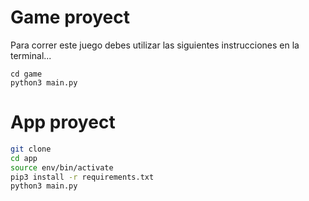 # Game proyect

Para correr este juego debes utilizar las siguientes instrucciones en la terminal...

~~~shell
cd game
python3 main.py
~~~


# App proyect

~~~sh
git clone
cd app
source env/bin/activate
pip3 install -r requirements.txt
python3 main.py
~~~
